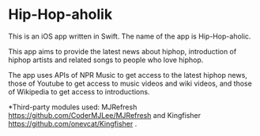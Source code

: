 # Hip-Hop-aholik

This is an iOS app written in Swift. The name of the app is Hip-Hop-aholic. 

This app aims to provide the latest news about hiphop, introduction of hiphop artists and related songs to people who love hiphop. 

The app uses APIs of NPR Music to get access to the latest hiphop news, those of Youtube to get access to music videos and wiki videos, and those of Wikipedia to get access to introductions.  

*Third-party modules used: 
MJRefresh 
https://github.com/CoderMJLee/MJRefresh
and Kingfisher
https://github.com/onevcat/Kingfisher
.
